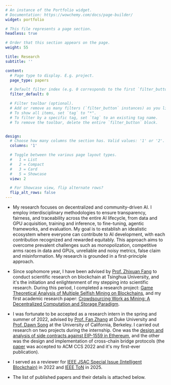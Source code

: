 ```yaml
---
# An instance of the Portfolio widget.
# Documentation: https://wowchemy.com/docs/page-builder/
widget: portfolio

# This file represents a page section.
headless: true

# Order that this section appears on the page.
weight: 55

title: Research
subtitle: ''

content:
  # Page type to display. E.g. project.
  page_type: papers

  # Default filter index (e.g. 0 corresponds to the first `filter_button` instance below).
  filter_default: 0

  # Filter toolbar (optional).
  # Add or remove as many filters (`filter_button` instances) as you like.
  # To show all items, set `tag` to "*".
  # To filter by a specific tag, set `tag` to an existing tag name.
  # To remove the toolbar, delete the entire `filter_button` block.


design:
  # Choose how many columns the section has. Valid values: '1' or '2'.
  columns: '1'

  # Toggle between the various page layout types.
  #   1 = List
  #   2 = Compact
  #   3 = Card
  #   5 = Showcase
  view: 2

  # For Showcase view, flip alternate rows?
  flip_alt_rows: false
---
```


  * My research focuses on decentralized and community-driven AI. I employ interdisciplinary methodologies to ensure transparency, fairness, and traceability across the entire AI lifecycle, from data and GPU acquisition, training and inference, to fine-tuning, agentic frameworks, and evaluation. My goal is to establish an idealistic ecosystem where everyone can contribute to AI development, with each contribution recognized and rewarded equitably. This approach aims to overcome prevalent challenges such as monopolization, competitive arms races in data and GPUs, unreliable and noisy metrics, false claim and misinformation. My research is grounded in a first-principle approach. <br/>


  * Since sophomore year, I have been advised by [Prof. Zhixuan Fang](https://people.iiis.tsinghua.edu.cn/~fang/) to conduct scientific research on blockchain at Tsinghua University, and it's the initiation and enlightenment of my stepping into scientific research. During this period, I completed a research project: [Game Theoretical Analysis of Multiple Selfish Mining on Blockchains](https://www.zerui-cheng.com/project/game-theoretical-analysis-of-selfish-mining-in-blockchain/), and my first academic research paper: [Crowdsourcing Work as Mining: A Decentralized Computation and Storage Paradigm](https://www.zerui-cheng.com/papers/crowdsourcing-work-as-mining-a-decentralized-computing-paradigm/).<br/>

  * I was fortunate to be accepted as a research intern in the spring and summer of 2022, advised by [Prof. Fan Zhang](https://fanzhang.me) at Duke University and [Prof. Dawn Song](https://people.eecs.berkeley.edu/~dawnsong/) at the University of California, Berkeley. I carried out research on two projects during the internship. One was the [design and analysis of side contracts against EIP-1559 in Ethereum](https://www.zerui-cheng.com/project/design-and-analysis-of-side-contracts-attacking-ethereum-eip-1559-from-theory-simulation-and-empirical-view/), and the other was the design and implementation of cross-chain bridge protocols (the [paper](https://dl.acm.org/doi/10.1145/3548606.3560652) was accepted to ACM CCS 2022 and it's my first-ever publication).<br/>

  * I served as a reviewer for [IEEE JSAC Special Issue (Intelligent Blockchain)](https://www.comsoc.org/publications/journals/ieee-jsac/cfp/intelligent-blockchain-future-communications-and-networking) in 2022 and [IEEE ToN](https://ieeexplore.ieee.org/xpl/RecentIssue.jsp?punumber=90) in 2025.<br/>

  * The list of published papers and their details is attached below.<br/>